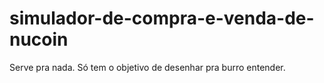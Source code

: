 # simulador-de-compra-e-venda-de-nucoin
Serve pra nada. Só tem o objetivo de desenhar pra burro entender.
